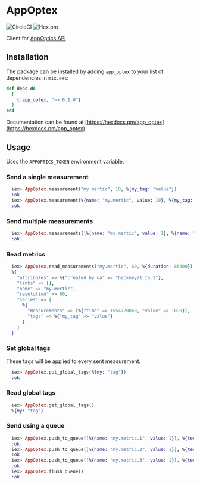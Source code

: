 # AppOptex

![CircleCI](https://img.shields.io/circleci/project/github/sashman/app_optex.svg)
![Hex.pm](https://img.shields.io/hexpm/v/app_optex.svg)

Client for [AppOptics API](https://docs.appoptics.com/api/)

## Installation

The package can be installed
by adding `app_optex` to your list of dependencies in `mix.exs`:

```elixir
def deps do
  [
    {:app_optex, "~> 0.1.0"}
  ]
end
```

Documentation can be found at [https://hexdocs.pm/app_optex](https://hexdocs.pm/app_optex).

## Usage

Uses the `APPOPTICS_TOKEN` environment variable.

### Send a single measurement

```elixir
  iex> AppOptex.measurement("my.mertic", 10, %{my_tag: "value"})
  :ok
  iex> AppOptex.measurement(%{name: "my.mertic", value: 10}, %{my_tag: "value"})
  :ok
```

### Send multiple measurements

```elixir
  iex> AppOptex.measurements([%{name: "my.mertic", value: 1}, %{name: "my.other_mertic", value: 5}], %{my_tag: "value"})
  :ok
```

### Read metrics

```elixir
  iex> AppOptex.read_measurements("my.mertic", 60, %{duration: 86400})
  %{
    "attributes" => %{"created_by_ua" => "hackney/1.15.1"},
    "links" => [],
    "name" => "my.mertic",
    "resolution" => 60,
    "series" => [
      %{
        "measurements" => [%{"time" => 1554720060, "value" => 10.0}],
        "tags" => %{"my_tag" => "value"}
      }
    ]
  }
```

### Set global tags

These tags will be applied to every sent measurement.

```elixir
  iex> AppOptex.put_global_tags(%{my: "tag"})
  :ok
```

### Read global tags

```elixir
  iex> AppOptex.get_global_tags()
  %{my: "tag"}
```

### Send using a queue

```elixir
  iex> AppOptex.push_to_queue([%{name: "my.metric.1", value: 1}], %{test: true})
  :ok
  iex> AppOptex.push_to_queue([%{name: "my.metric.2", value: 1}], %{test: true})
  :ok
  iex> AppOptex.push_to_queue([%{name: "my.metric.3", value: 1}], %{test: true})
  :ok
  iex> AppOptex.flush_queue()
  :ok
```
